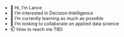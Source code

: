 - 👋 Hi, I’m Lance
- 👀 I’m interested in Decision Intelligence
- 🌱 I’m currently learning as much as possible
- 💞️ I’m looking to collaborate on applied data science
- 📫 How to reach me TBD

<!---
lanceah/lanceah is a ✨ special ✨ repository because its `README.md` (this file) appears on your GitHub profile.
You can click the Preview link to take a look at your changes.
--->
